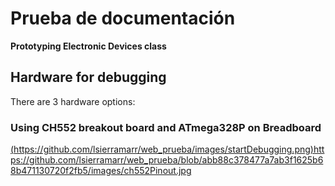# Prueba de documentación

**Prototyping Electronic Devices class**

## Hardware for debugging

There are 3 hardware options:

### Using CH552 breakout board and ATmega328P on Breadboard

[(https://github.com/lsierramarr/web_prueba/images/startDebugging.png)](https://github.com/lsierramarr/web_prueba/blob/abb88c378477a7ab3f1625b68b471130720f2fb5/images/ch552Pinout.jpg)https://github.com/lsierramarr/web_prueba/blob/abb88c378477a7ab3f1625b68b471130720f2fb5/images/ch552Pinout.jpg
